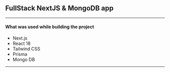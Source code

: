 <h2>FullStack NextJS & MongoDB app</h2>
<hr>
<h4>What was used while building the project</h4>
<ul>
  <li>Next.js</li>
  <li>React 18</li>
  <li>Tailwind CSS</li>
  <li>Prisma</li>
  <li>Mongo DB</li>
</ul>

<hr>
